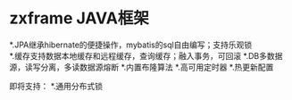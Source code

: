# zxframe JAVA框架
*.JPA继承hibernate的便捷操作，mybatis的sql自由编写；支持乐观锁<br/>
*.缓存支持数据本地缓存和远程缓存，查询缓存；融入事务，可回滚
*.DB多数据源，读写分离，多读数据源熔断
*.内置布隆算法
*.高可用定时器
*.热更新配置

即将支持：
*.通用分布式锁
